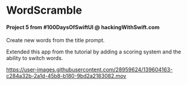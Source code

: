 # WordScramble

#### Project 5 from #100DaysOfSwiftUI @ hackingWithSwift.com

Create new words from the title prompt.

Extended this app from the tutorial by adding a scoring system and the ability to switch words.

https://user-images.githubusercontent.com/28959624/139604163-c284a32b-2a1d-45b8-b180-9bd2a2183082.mov

